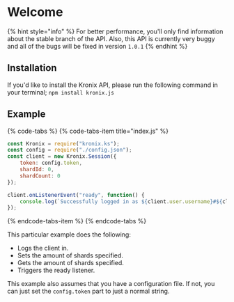 # Welcome

{% hint style="info" %}
For better performance, you'll only find information about the stable branch of the API. Also, this API is currently very buggy and all of the bugs will be fixed in version `1.0.1`
{% endhint %}

## Installation

If you'd like to install the Kronix API, please run the following command in your terminal; `npm install kronix.js`

## Example

{% code-tabs %}
{% code-tabs-item title="index.js" %}
```javascript
const Kronix = require("kronix.ks");
const config = require("./config.json");
const client = new Kronix.Session({
    token: config.token,
    shardId: 0,
    shardCount: 0
});

client.onListenerEvent("ready", function() {
    console.log(`Successfully logged in as ${client.user.username}#${client.user.discriminator} and on ${client.guilds.size} guilds.`);
});
```
{% endcode-tabs-item %}
{% endcode-tabs %}

This particular example does the following:

* Logs the client in.
* Sets the amount of shards specified.
* Gets the amount of shards specified.
* Triggers the ready listener.

This example also assumes that you have a configuration file. If not, you can just set the `config.token` part to just a normal string.

